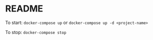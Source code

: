 # README

To start:
`docker-compose up` or `docker-compose up -d <project-name>`

To stop:
`docker-compose stop`
